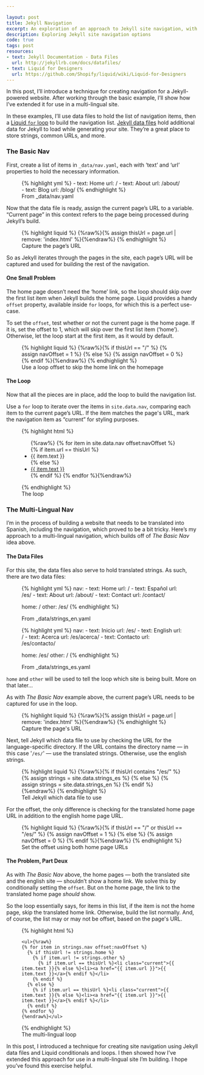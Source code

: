 ```yaml
---

layout: post
title: Jekyll Navigation
excerpt: An exploration of an approach to Jekyll site navigation, with an additional approach for multi-lingual sites.
description: Exploring Jekyll site navigation options
code: true
tags: post
resources:
- text: Jekyll Documentation - Data Files
  url: http://jekyllrb.com/docs/datafiles/
- text: Liquid for Designers
  url: https://github.com/Shopify/liquid/wiki/Liquid-for-Designers
---
```



In this post, I&rsquo;ll introduce a technique for creating navigation for a Jekyll-powered website. After working through the basic example, I&rsquo;ll show how I&rsquo;ve extended it for use in a multi-lingual site.

In these examples, I&rsquo;ll use data files to hold the list of navigation items, then a [Liquid `for` loop](https://github.com/Shopify/liquid/wiki/Liquid-for-Designers#for-loops) to build the navigation list. [Jekyll data files](http://jekyllrb.com/docs/datafiles/) hold additional data for Jekyll to load while generating your site. They&rsquo;re a great place to store strings, common URLs, and more.

### The Basic Nav

First, create a list of items in <code class="path">_data/nav.yaml</code>, each with &lsquo;text&rsquo; and &lsquo;url&rsquo; properties to hold the necessary information.

<figure>
  {% highlight yml %}
  - text: Home
    url: /
  - text: About
    url: /about/
  - text: Blog
    url: /blog/
  {% endhighlight %}
  <figcaption>From _data/nav.yaml</figcaption>
</figure>

Now that the data file is ready, assign the current page&rsquo;s URL to a variable. &ldquo;Current page&rdquo; in this context refers to the page being processed during Jekyll&rsquo;s build.

<figure>
  {% highlight liquid %}
  {%raw%}{% assign thisUrl = page.url | remove: 'index.html' %}{%endraw%}
  {% endhighlight %}
  <figcaption>Capture the page&rsquo;s URL</figcaption>
</figure>

So as Jekyll iterates through the pages in the site, each page&rsquo;s URL will be captured and used for building the rest of the navigation.

#### One Small Problem

The home page doesn&rsquo;t need the &lsquo;home&rsquo; link, so the loop should skip over the first list item when Jekyll builds the home page. Liquid provides a handy `offset` property, available inside `for` loops, for which this is a perfect use-case.

To set the `offset`, test whether or not the current page is the home page. If it is, set the offset to 1, which will skip over the first list item (&lsquo;home&rsquo;). Otherwise, let the loop start at the first item, as it would by default.

<figure>
  {% highlight liquid %}
  {%raw%}{% if thisUrl == "/" %}
    {% assign navOffset = 1 %}
  {% else %}
    {% assign navOffset = 0 %}
  {% endif %}{%endraw%}
  {% endhighlight %}
  <figcaption>Use a loop offset to skip the home link on the homepage</figcaption>
</figure>

#### The Loop

Now that all the pieces are in place, add the loop to build the navigation list.

Use a `for` loop to iterate over the items in `site.data.nav`, comparing each item to the current page&rsquo;s URL. If the item matches the page's URL, mark the navigation item as &ldquo;current&rdquo; for styling purposes.

<figure>
  {% highlight html %}
  <nav role="navigation">
    <ul>{%raw%}
    {% for item in site.data.nav offset:navOffset %}
      {% if item.url == thisUrl %}
        <li class="current">{{ item.text }}</li>
      {% else %}
        <li><a href="{{ item.url }}">{{ item.text }}</a></li>
      {% endif %}
    {% endfor %}{%endraw%}
    </ul>
  </nav>
  {% endhighlight %}
  <figcaption>The loop</figcaption>
</figure>

### The Multi-Lingual Nav

I&rsquo;m in the process of building a website that needs to be translated into Spanish, including the navigation, which proved to be a bit tricky. Here&rsquo;s my approach to a multi-lingual navigation, which builds off of _The Basic Nav_ idea above.

#### The Data Files

For this site, the data files also serve to hold translated strings. As such, there are two data files:

<figure>
  {% highlight yml %}
  nav:
  - text: Home
    url: /
  - text: Espa&ntilde;ol
    url: /es/
  - text: About
    url: /about/
  - text: Contact
    url: /contact/

  home: /
  other: /es/
  {% endhighlight %}
  <figcaption>From _data/strings_en.yaml</figcaption>
</figure>

<figure>
  {% highlight yml %}
  nav:
  - text: Inicio
    url: /es/
  - text: English
    url: /
  - text: Acerca
    url: /es/acerca/
  - text: Contacto
    url: /es/contacto/

  home: /es/
  other: /
  {% endhighlight %}
  <figcaption>From _data/strings_es.yaml</figcaption>
</figure>

`home` and `other` will be used to tell the loop which site is being built. More on that later...

As with _The Basic Nav_ example above, the current page&rsquo;s URL needs to be captured for use in the loop.

<figure>
  {% highlight liquid %}
  {%raw%}{% assign thisUrl = page.url | remove: 'index.html' %}{%endraw%}
  {% endhighlight %}
  <figcaption>Capture the page's URL</figcaption>
</figure>

Next, tell Jekyll which data file to use by checking the URL for the language-specific directory. If the URL contains the directory name &mdash; in this case '<code class="path">/es/</code>' &mdash; use the translated strings. Otherwise, use the english strings.

<figure>
  {% highlight liquid %}
  {%raw%}{% if thisUrl contains "/es/" %}
    {% assign strings = site.data.strings_es %}
  {% else %}
    {% assign strings = site.data.strings_en %}
  {% endif %}{%endraw%}
  {% endhighlight %}
  <figcaption>Tell Jekyll which data file to use</figcaption>
</figure>

For the offset, the only difference is checking for the translated home page URL in addition to the english home page URL.

<figure>
  {% highlight liquid %}
  {%raw%}{% if thisUrl == "/" or thisUrl == "/es/" %}
    {% assign navOffset = 1 %}
  {% else %}
    {% assign navOffset = 0 %}
  {% endif %}{%endraw%}
  {% endhighlight %}
  <figcaption>Set the offset using both home page URLs</figcaption>
</figure>

#### The Problem, Part Deux

As with _The Basic Nav_ above, the home pages &mdash; both the translated site and the english site &mdash; shouldn&rsquo;t show a home link. We solve this by conditionally setting the `offset`. But on the home page, the link to the translated home page _should_ show.

So the loop essentially says, for items in this list, if the item is not the home page, skip the translated home link. Otherwise, build the list normally. And, of course, the list may or may not be offset, based on the page's URL.

<figure>
  {% highlight html %}
  <nav role="navigation">

    <ul>{%raw%}
    {% for item in strings.nav offset:navOffset %}
      {% if thisUrl != strings.home %}
        {% if item.url != strings.other %}
          {% if item.url == thisUrl %}<li class="current">{{ item.text }}{% else %}<li><a href="{{ item.url }}">{{ item.text }}</a>{% endif %}</li>
        {% endif %}
      {% else %}
        {% if item.url == thisUrl %}<li class="current">{{ item.text }}{% else %}<li><a href="{{ item.url }}">{{ item.text }}</a>{% endif %}</li>
      {% endif %}
    {% endfor %}
    {%endraw%}</ul>

  </nav>
  {% endhighlight %}
  <figcaption>The multi-lingual loop</figcaption>
</figure>

In this post, I introduced a technique for creating site navigation using Jekyll data files and Liquid conditionals and loops. I then showed how I&rsquo;ve extended this approach for use in a multi-lingual site I&rsquo;m building. I hope you&rsquo;ve found this exercise helpful.
